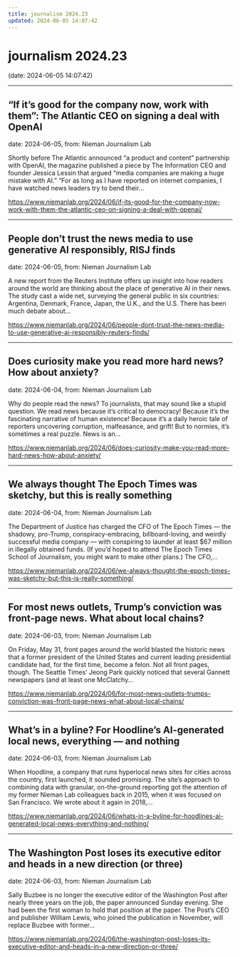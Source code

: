 ```yaml
---
title: journalism 2024.23
updated: 2024-06-05 14:07:42
---
```


# journalism 2024.23

(date: 2024-06-05 14:07:42)

---

## “If it’s good for the company now, work with them”: The Atlantic CEO on signing a deal with OpenAI

date: 2024-06-05, from: Nieman Journalism Lab

Shortly before The Atlantic announced &#8220;a product and content&#8221; partnership with OpenAI, the magazine published a piece by The Information CEO and founder Jessica Lessin that argued &#8220;media companies are making a huge mistake with AI.&#8221; &#8220;For as long as I have reported on internet companies, I have watched news leaders try to bend their... 

<https://www.niemanlab.org/2024/06/if-its-good-for-the-company-now-work-with-them-the-atlantic-ceo-on-signing-a-deal-with-openai/>

---

## People don’t trust the news media to use generative AI responsibly, RISJ finds

date: 2024-06-05, from: Nieman Journalism Lab

A new report from the Reuters Institute offers up insight into how readers around the world are thinking about the place of generative AI in their news. The study cast a wide net, surveying the general public in six countries: Argentina, Denmark, France, Japan, the U.K., and the U.S. There has been much debate about... 

<https://www.niemanlab.org/2024/06/people-dont-trust-the-news-media-to-use-generative-ai-responsibly-reuters-finds/>

---

## Does curiosity make you read more hard news? How about anxiety?

date: 2024-06-04, from: Nieman Journalism Lab

Why do people read the news? To journalists, that may sound like a stupid question. We read news because it&#8217;s critical to democracy! Because it&#8217;s the fascinating narrative of human existence! Because it&#8217;s a daily heroic tale of reporters uncovering corruption, malfeasance, and grift! But to normies, it&#8217;s sometimes a real puzzle. News is an... 

<https://www.niemanlab.org/2024/06/does-curiosity-make-you-read-more-hard-news-how-about-anxiety/>

---

## We always thought The Epoch Times was sketchy, but this is really something

date: 2024-06-04, from: Nieman Journalism Lab

The Department of Justice has charged the CFO of The Epoch Times — the shadowy, pro-Trump, conspiracy-embracing, billboard-loving, and weirdly successful media company — with conspiring to launder at least $67 million in illegally obtained funds. (If you&#8217;d hoped to attend The Epoch Times School of Journalism, you might want to make other plans.) The CFO,... 

<https://www.niemanlab.org/2024/06/we-always-thought-the-epoch-times-was-sketchy-but-this-is-really-something/>

---

## For most news outlets, Trump’s conviction was front-page news. What about local chains?

date: 2024-06-03, from: Nieman Journalism Lab

On Friday, May 31, front pages around the world blasted the historic news that a former president of the United States and current leading presidential candidate had, for the first time, become a felon. Not all front pages, though. The Seattle Times&#8217; Jeong Park quickly noticed that several Gannett newspapers (and at least one McClatchy... 

<https://www.niemanlab.org/2024/06/for-most-news-outlets-trumps-conviction-was-front-page-news-what-about-local-chains/>

---

## What’s in a byline? For Hoodline’s AI-generated local news, everything — and nothing

date: 2024-06-03, from: Nieman Journalism Lab

When Hoodline, a company that runs hyperlocal news sites for cities across the country, first launched, it sounded promising. The site’s approach to combining data with granular, on-the-ground reporting got the attention of my former Nieman Lab colleagues back in 2015, when it was focused on San Francisco. We wrote about it again in 2018,... 

<https://www.niemanlab.org/2024/06/whats-in-a-byline-for-hoodlines-ai-generated-local-news-everything-and-nothing/>

---

## The Washington Post loses its executive editor and heads in a new direction (or three)

date: 2024-06-03, from: Nieman Journalism Lab

Sally Buzbee is no longer the executive editor of the Washington Post after nearly three years on the job, the paper announced Sunday evening. She had been the first woman to hold that position at the paper. The Post&#8217;s CEO and publisher William Lewis, who joined the publication in November, will replace Buzbee with former... 

<https://www.niemanlab.org/2024/06/the-washington-post-loses-its-executive-editor-and-heads-in-a-new-direction-or-three/>

